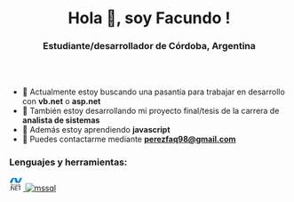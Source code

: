 <h1 align="center">Hola 👋, soy Facundo !</h1>
<h3 align="center">Estudiante/desarrollador de Córdoba, Argentina</h3>
<br></br>

- 🔧 Actualmente estoy buscando una pasantía para trabajar en desarrollo con **vb.net** o **asp.net**
- 🚚 También estoy desarrollando mi proyecto final/tesis de la carrera de **analista de sistemas**
- 🌱 Además estoy aprendiendo **javascript**
- 📩 Puedes contactarme mediante **perezfaq98@gmail.com**

<h3 align="left">Lenguajes y herramientas:</h3>
<p align="left"> 
  	<a href="https://dotnet.microsoft.com/" target="_blank"> <img src="https://raw.githubusercontent.com/devicons/devicon/master/icons/dot-net/dot-net-original-wordmark.svg" alt="dotnet" height="25"/> </a> 
  	<a href="https://www.microsoft.com/en-us/sql-server" target="_blank"> <img src="https://cdn.worldvectorlogo.com/logos/microsoft-sql-server.svg" alt="mssql" height="25"/> </a>
</p>
